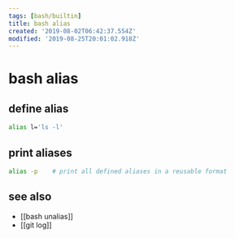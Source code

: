 ```yaml
---
tags: [bash/builtin]
title: bash alias
created: '2019-08-02T06:42:37.554Z'
modified: '2019-08-25T20:01:02.918Z'
---
```


# bash alias

## define alias
```sh
alias l='ls -l'
```

## print aliases
```sh
alias -p    # print all defined aliases in a reusable format
```
## see also
- [[bash unalias]]
- [[git log]]
